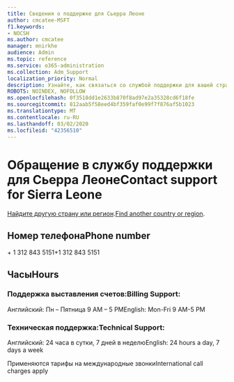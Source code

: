```yaml
---
title: Сведения о поддержке для Сьерра Леоне
author: cmcatee-MSFT
f1.keywords:
- NOCSH
ms.author: cmcatee
manager: mnirkhe
audience: Admin
ms.topic: reference
ms.service: o365-administration
ms.collection: Adm_Support
localization_priority: Normal
description: Узнайте, как связаться со службой поддержки для вашей страны или региона.
ROBOTS: NOINDEX, NOFOLLOW
ms.openlocfilehash: 0f3518dd1e2633b870f8ad97e2a35328cd6f18fe
ms.sourcegitcommit: 812aab5f58eed4bf359faf0e99f7f876af5b1023
ms.translationtype: MT
ms.contentlocale: ru-RU
ms.lasthandoff: 03/02/2020
ms.locfileid: "42356510"
---
```

# <a name="contact-support-for-sierra-leone"></a><span data-ttu-id="41728-103">Обращение в службу поддержки для Сьерра Леоне</span><span class="sxs-lookup"><span data-stu-id="41728-103">Contact support for Sierra Leone</span></span>

<span data-ttu-id="41728-104">[Найдите другую страну или регион](../contact-support-for-business-products.md).</span><span class="sxs-lookup"><span data-stu-id="41728-104">[Find another country or region](../contact-support-for-business-products.md).</span></span>

## <a name="phone-number"></a><span data-ttu-id="41728-105">Номер телефона</span><span class="sxs-lookup"><span data-stu-id="41728-105">Phone number</span></span>
<span data-ttu-id="41728-106">+ 1 312 843 5151</span><span class="sxs-lookup"><span data-stu-id="41728-106">+1 312 843 5151</span></span>

## <a name="hours"></a><span data-ttu-id="41728-107">Часы</span><span class="sxs-lookup"><span data-stu-id="41728-107">Hours</span></span>
### <a name="billing-support"></a><span data-ttu-id="41728-108">Поддержка выставления счетов:</span><span class="sxs-lookup"><span data-stu-id="41728-108">Billing Support:</span></span>

<span data-ttu-id="41728-109">Английский: Пн – Пятница 9 AM – 5 PM</span><span class="sxs-lookup"><span data-stu-id="41728-109">English: Mon-Fri 9 AM-5 PM</span></span>

### <a name="technical-support"></a><span data-ttu-id="41728-110">Техническая поддержка:</span><span class="sxs-lookup"><span data-stu-id="41728-110">Technical Support:</span></span>

<span data-ttu-id="41728-111">Английский: 24 часа в сутки, 7 дней в неделю</span><span class="sxs-lookup"><span data-stu-id="41728-111">English: 24 hours a day, 7 days a week</span></span>

<span data-ttu-id="41728-112">Применяются тарифы на международные звонки</span><span class="sxs-lookup"><span data-stu-id="41728-112">International call charges apply</span></span>

